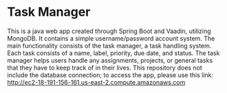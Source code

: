 # Task Manager
This is a java web app created through Spring Boot and Vaadin, utilizing MongoDB. It contains a simple username/password account system. The main functionality consists of the task manager, a task handling system. Each task consists of a name, label, priority, due date, and status. The task manager helps users handle any assignments, projects, or general tasks that they have to keep track of in their lives. This repository does not include the database connection; to access the app, please use this link:
http://ec2-18-191-156-161.us-east-2.compute.amazonaws.com
